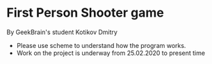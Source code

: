 # First Person Shooter game
By GeekBrain's student Kotikov Dmitry

- Please use scheme to understand how the program works.
- Work on the project is underway from 25.02.2020 to present time
